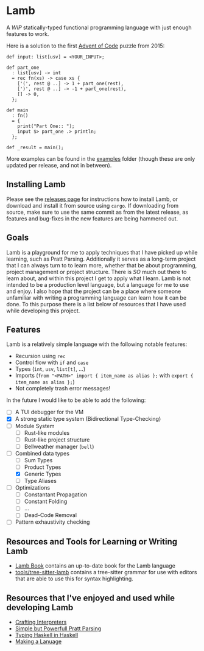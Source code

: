 # Lamb

A _WIP_ statically-typed functional programming language with just enough features to work.

Here is a solution to the first [Advent of Code](https://adventofcode.com/2015/day/1) puzzle from 2015:

```Lamb
def input: list[usv] = <YOUR_INPUT>;

def part_one
  : list[usv] -> int
  = rec fn(xs) -> case xs {
    ['(', rest @ ..] -> 1 + part_one(rest),
    [')', rest @ ..] -> -1 + part_one(rest),
    [] -> 0,
  };

def main
  : fn()
  = {
    print("Part One:: ");
    input $> part_one .> println;
  };

def _result = main();
```

More examples can be found in the [examples](./examples) folder (though these are only updated per release, and not in between).

## Installing Lamb

Please see the [releases page](https://github.com/zij-it/lamb/releases) for instructions how to install Lamb, or download and install it from source using `cargo`. If downloading from source, make sure to use the same commit as from the latest release, as features and bug-fixes in the new features are being hammered out.

## Goals

Lamb is a playground for me to apply techniques that I have picked up while learning, such as Pratt Parsing. Additionally it serves as a long-term project that I can always turn to to learn more, whether that be about programming, project management or project structure. There is _SO_ much out there to learn about, and within this project I get to apply what I learn. Lamb is not intended to be a production level language, but a language for me to use and enjoy. I also hope that the project can be a place where someone unfamiliar with writing a programming language can learn how it can be done. To this purpose there is a list below of resources that I have used while developing this project.

## Features

Lamb is a relatively simple language with the following notable features:
- Recursion using `rec`
- Control flow with `if` and `case`
- Types (`int`, `usv`, `list[t]`, ...)
- Imports (`from "<PATH>" import { item_name as alias };` with `export { item_name as alias };`)
- Not completely trash error messages!

In the future I would like to be able to add the following:

- [ ] A TUI debugger for the VM
- [x] A strong static type system (Bidirectional Type-Checking)
- [ ] Module System
  - [ ] Rust-like modules
  - [ ] Rust-like project structure
  - [ ] Bellweather manager (`bell`)
- [ ] Combined data types
  - [ ] Sum Types
  - [ ] Product Types 
  - [x] Generic Types 
  - [ ] Type Aliases
- [ ] Optimizations
  - [ ] Constantant Propagation
  - [ ] Constant Folding
  - [ ] ...
  - [ ] Dead-Code Removal
- [ ] Pattern exhaustivity checking

## Resources and Tools for Learning or Writing Lamb

- [Lamb Book](https://zij-it.github.io/lamb) contains an up-to-date book for the Lamb language
- [tools/tree-sitter-lamb](tools/tree-sitter-lamb) contains a tree-sitter grammar for use with editors that are able to use this for syntax highlighting.

## Resources that I've enjoyed and used while developing Lamb

- [Crafting Interpreters](https://craftinginterpreters.com/)
- [Simple but Powerfull Pratt Parsing](https://matklad.github.io/2020/04/13/simple-but-powerful-pratt-parsing.html)
- [Typing Haskell in Haskell](https://gist.github.com/chrisdone/0075a16b32bfd4f62b7b)
- [Making a Lanuage](https://thunderseethe.dev/series/making-a-language/)
